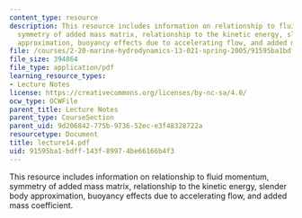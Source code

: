 ```yaml
---
content_type: resource
description: This resource includes information on relationship to fluid momentum,
  symmetry of added mass matrix, relationship to the kinetic energy, slender body
  approximation, buoyancy effects due to accelerating flow, and added mass coefficient.
file: /courses/2-20-marine-hydrodynamics-13-021-spring-2005/91595ba1bdff143f89974be66166b4f3_lecture14.pdf
file_size: 394864
file_type: application/pdf
learning_resource_types:
- Lecture Notes
license: https://creativecommons.org/licenses/by-nc-sa/4.0/
ocw_type: OCWFile
parent_title: Lecture Notes
parent_type: CourseSection
parent_uid: 9d206842-775b-9736-52ec-e3f48328722a
resourcetype: Document
title: lecture14.pdf
uid: 91595ba1-bdff-143f-8997-4be66166b4f3
---
```

This resource includes information on relationship to fluid momentum, symmetry of added mass matrix, relationship to the kinetic energy, slender body approximation, buoyancy effects due to accelerating flow, and added mass coefficient.